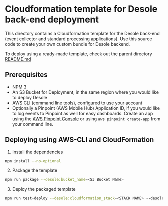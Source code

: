 # Cloudformation template for Desole back-end deployment

This directory contains a Cloudformation template for the Desole back-end (event collector and standard processing applications). Use this source code to create your own custom bundle for Desole backend.

To deploy using a ready-made template, check out the parent directory [README.md](../README.md)

## Prerequisites

* NPM 3
* An S3 Bucket for Deployment, in the same region where you would like to deploy Desole
* AWS CLI (command line tools), configured to use your account
* Optionally a Pinpoint (AWS Mobile Hub) Application ID, if you would like to log events to Pinpoint as well for easy dashboards. Create an app using the [AWS Pinpoint Console](https://console.aws.amazon.com/pinpoint/) or using `aws pinpoint create-app` from your command line.

## Deploying using AWS-CLI and CloudFormation

1. Install the dependencies
  ```bash
  npm install --no-optional
  ```
2. Package the template 
  ```bash
  npm run package --desole:bucket_name=<S3 Bucket Name>
  ```
3. Deploy the packaged template
  ```bash
  npm run test-deploy --desole:cloudformation_stack=<STACK NAME> --desole:pinpoint_id=<PINPOINT APP ID>
  ```

